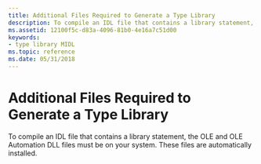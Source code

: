```yaml
---
title: Additional Files Required to Generate a Type Library
description: To compile an IDL file that contains a library statement, the OLE and OLE Automation DLL files must be on your system. These files are automatically installed.
ms.assetid: 12100f5c-d83a-4096-81b0-4e16a7c51d00
keywords:
- type library MIDL
ms.topic: reference
ms.date: 05/31/2018
---
```


# Additional Files Required to Generate a Type Library

To compile an IDL file that contains a library statement, the OLE and OLE Automation DLL files must be on your system. These files are automatically installed.

 

 





